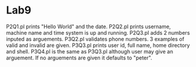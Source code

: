 # Lab9

P2Q1.pl prints "Hello World" and the date.
P2Q2.pl prints username, machine name and time system is up and running.
P2Q3.pl adds 2 numbers inputed as arguements.
P3Q2.pl validates phone numbers. 3 examples of valid and invalid are given.
P3Q3.pl prints user id, full name, home directory and shell.
P3Q4.pl is the same as P3Q3.pl although user may give an arguement. If no arguements are given it defaults to "peter".
